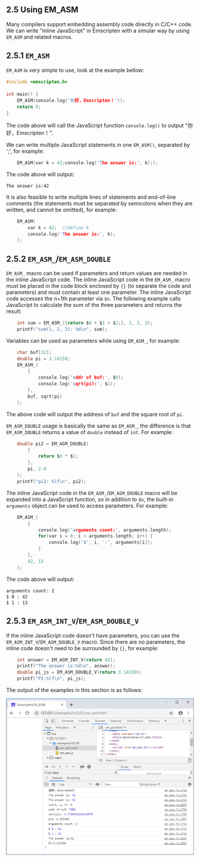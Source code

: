 ## 2.5 Using EM_ASM

Many compilers support embedding assembly code directly in C/C++ code. We can write "inline JavaScript" in Emscripten with a simular way by using `EM_ASM` and related macros.

## 2.5.1 `EM_ASM`

`EM_ASM` is very simple to use, look at the example bellow:

```c
#include <emscripten.h>

int main() {
	EM_ASM(console.log('你好，Emscripten！'));
	return 0;
}
```

The code above will call the JavaScript function `console.log()` to output "你好，Emscripten！".

We can write multiple JavaScript statements in one `EM_ASM()`, separated by ';', for example:

```c
    EM_ASM(var k = 42;console.log('The answer is:', k););
```

The code above will output:

```
The answer is:42
```

It is also feasible to write multiple lines of statements and end-of-line comments (the statements must be separated by semicolons when they are written, and cannot be omitted), for example:

```c
	EM_ASM(
		var k = 42;  //define k
		console.log('The answer is:', k);
	);
```


## 2.5.2 `EM_ASM_`/`EM_ASM_DOUBLE`

`EM_ASM_` macro can be used if parameters and return values are needed in the inline JavaScript code. The inline JavaScript code in the `EM_ASM_` macro must be placed in the code block enclosed by `{}` (to separate the code and parameters) and must contain at least one parameter. The inline JavaScript code accesses the n+1th parameter via `$n`. The following example calls JavaScript to calculate the sum of the three parameters and returns the result:

```c
	int sum = EM_ASM_({return $0 + $1 + $2;}, 1, 2, 3);
	printf("sum(1, 2, 3): %d\n", sum);
```

Variables can be used as parameters while using `EM_ASM_`, for example:

```c
	char buf[32];
	double pi = 3.14159;
	EM_ASM_(
		{
			console.log('addr of buf:', $0);
			console.log('sqrt(pi):', $1);
		},
		buf, sqrt(pi)
    );
```

The above code will output the address of `buf` and the square root of `pi`.

`EM_ASM_DOUBLE` usage is basically the same as `EM_ASM_`, the difference is that `EM_ASM_DOUBLE` returns a value of `double` instead of `int`. For example:

```c
	double pi2 = EM_ASM_DOUBLE(
		{
			return $0 * $1;
		},
		pi, 2.0
	);
	printf("pi2: %lf\n", pi2);
```

The inline JavaScript code in the `EM_ASM_`/`EM_ASM_DOUBLE` macro will be expanded into a JavaScript function, so in addition to `$n`, the built-in `arguments` object can be used to access parameters. For example:

```c
	EM_ASM_(
		{
            console.log('arguments count:', arguments.length);
			for(var i = 0; i < arguments.length; i++) {
				console.log('$', i, ':', arguments[i]);
			}
		},
		42, 13
	);
```

The code above will output:

```
arguments count: 2
$ 0 : 42
$ 1 : 13
```

## 2.5.3 `EM_ASM_INT_V`/`EM_ASM_DOUBLE_V`

If the inline JavaScript code doesn't have parameters, you can use the `EM_ASM_INT_V`/`EM_ASM_DOUBLE_V` macro. Since there are no parameters, the inline code doesn't need to be surrounded by `{}`, for example:

```c
	int answer = EM_ASM_INT_V(return 42);
	printf("The answer is:%d\n", answer);
	double pi_js = EM_ASM_DOUBLE_V(return 3.14159);
	printf("PI:%lf\n", pi_js);
```

The output of the examples in this section is as follows:

![](images/05-em-asm.png)